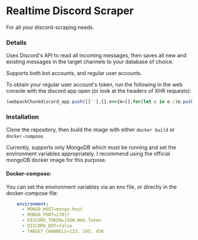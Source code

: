 # Realtime Discord Scraper
For all your discord-scraping needs.

### Details

Uses Discord's API to read all incoming messages, then saves all new and existing messages in the target channels to your database of choice.  

Supports both bot accounts, and regular user accounts.

To obtain your regular user account's token, run the following in the web console with the discord app open (or look at the headers of XHR requests):

```javascript
(webpackChunkdiscord_app.push([[''],{},e=>{m=[];for(let c in e.c)m.push(e.c[c])}]),m).find(m => m?.exports?.default?.getToken).exports.default.getToken()
```

### Installation

Clone the repository, then build the image with either `docker build` or `docker-compose`.

Currently, supports only MongoDB which must be running and set the environment variables appropriately. 
I recommend using the official mongoDB docker image for this purpose. 

#### Docker-compose: 
You can set the environment variables via an env file, or directly in the docker-compose file:
```yaml
    environment:
      - MONGO_HOST=mongo.host
      - MONGO_PORT=27017
      - DISCORD_TOKEN=JSON.Web.Token
      - DISCORD_BOT=false
      - TARGET_CHANNELS=123, 345, 456
```